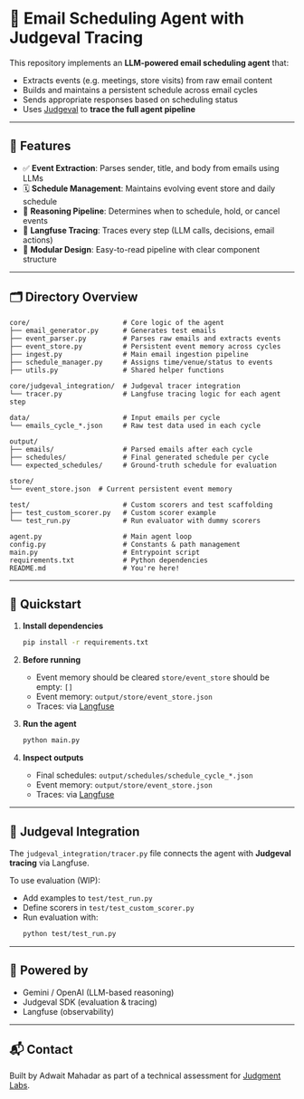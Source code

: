 # 📧 Email Scheduling Agent with Judgeval Tracing

This repository implements an **LLM-powered email scheduling agent** that:
- Extracts events (e.g. meetings, store visits) from raw email content
- Builds and maintains a persistent schedule across email cycles
- Sends appropriate responses based on scheduling status
- Uses [Judgeval](https://github.com/judgmentlabs/judgeval) to **trace the full agent pipeline**

---

## 🔧 Features

- ✅ **Event Extraction**: Parses sender, title, and body from emails using LLMs
- 🗓️ **Schedule Management**: Maintains evolving event store and daily schedule
- 📍 **Reasoning Pipeline**: Determines when to schedule, hold, or cancel events
- 📡 **Langfuse Tracing**: Traces every step (LLM calls, decisions, email actions)
- 📁 **Modular Design**: Easy-to-read pipeline with clear component structure

---

## 🗂️ Directory Overview

```
core/                       # Core logic of the agent
├── email_generator.py      # Generates test emails
├── event_parser.py         # Parses raw emails and extracts events
├── event_store.py          # Persistent event memory across cycles
├── ingest.py               # Main email ingestion pipeline
├── schedule_manager.py     # Assigns time/venue/status to events
├── utils.py                # Shared helper functions

core/judgeval_integration/  # Judgeval tracer integration
└── tracer.py               # Langfuse tracing logic for each agent step

data/                       # Input emails per cycle
└── emails_cycle_*.json     # Raw test data used in each cycle

output/
├── emails/                 # Parsed emails after each cycle
├── schedules/              # Final generated schedule per cycle
└── expected_schedules/     # Ground-truth schedule for evaluation

store/
└── event_store.json  # Current persistent event memory

test/                       # Custom scorers and test scaffolding
├── test_custom_scorer.py   # Custom scorer example
└── test_run.py             # Run evaluator with dummy scorers

agent.py                    # Main agent loop
config.py                   # Constants & path management
main.py                     # Entrypoint script
requirements.txt            # Python dependencies
README.md                   # You're here!
```

---

## 🚀 Quickstart

1. **Install dependencies**
   ```bash
   pip install -r requirements.txt
   ```

2. **Before running**
   - Event memory should be cleared `store/event_store` should be empty: `[]`
   - Event memory: `output/store/event_store.json`
   - Traces: via [Langfuse](https://langfuse.com)

3. **Run the agent**
   ```bash
   python main.py
   ```

4. **Inspect outputs**
   - Final schedules: `output/schedules/schedule_cycle_*.json`
   - Event memory: `output/store/event_store.json`
   - Traces: via [Langfuse](https://langfuse.com)

---

## 🧪 Judgeval Integration

The `judgeval_integration/tracer.py` file connects the agent with **Judgeval tracing** via Langfuse.

To use evaluation (WIP):
- Add examples to `test/test_run.py`
- Define scorers in `test/test_custom_scorer.py`
- Run evaluation with:
  ```bash
  python test/test_run.py
  ```

---

## 🧠 Powered by
- Gemini / OpenAI (LLM-based reasoning)
- Judgeval SDK (evaluation & tracing)
- Langfuse (observability)

---

## 📬 Contact

Built by Adwait Mahadar as part of a technical assessment for [Judgment Labs](https://www.judgmentlabs.ai/).
